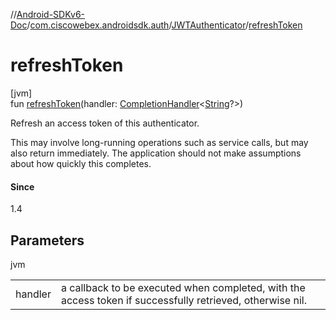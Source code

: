 //[Android-SDKv6-Doc](../../../index.md)/[com.ciscowebex.androidsdk.auth](../index.md)/[JWTAuthenticator](index.md)/[refreshToken](refresh-token.md)

# refreshToken

[jvm]\
fun [refreshToken](refresh-token.md)(handler: [CompletionHandler](../../com.ciscowebex.androidsdk/-completion-handler/index.md)&lt;[String](https://kotlinlang.org/api/latest/jvm/stdlib/kotlin/-string/index.html)?&gt;)

Refresh an access token of this authenticator.

This may involve long-running operations such as service calls, but may also return immediately. The application should not make assumptions about how quickly this completes.

#### Since

1.4

## Parameters

jvm

| | |
|---|---|
| handler | a callback to be executed when completed, with the access token if successfully retrieved, otherwise nil. |
